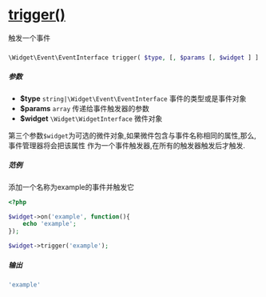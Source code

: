 [trigger()](http://twinh.github.com/widget/api/trigger)
=======================================================

触发一个事件

### 
```php
\Widget\Event\EventInterface trigger( $type, [, $params [, $widget ] ] )
```

##### 参数
* **$type** `string|\Widget\Event\EventInterface` 事件的类型或是事件对象
* **$params** `array` 传递给事件触发器的参数
* **$widget** `\Widget\WidgetInterface` 微件对象


第三个参数`$widget`为可选的微件对象,如果微件包含与事件名称相同的属性,那么,事件管理器将会把该属性
作为一个事件触发器,在所有的触发器触发后才触发.


##### 范例
添加一个名称为example的事件并触发它
```php
<?php

$widget->on('example', function(){
    echo 'example';
});

$widget->trigger('example');
```
##### 输出
```php
'example'
```
